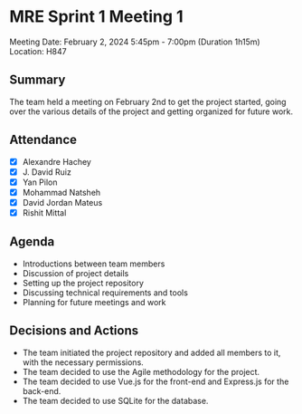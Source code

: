 # MRE Sprint 1 Meeting 1
Meeting Date: February 2, 2024 5:45pm - 7:00pm (Duration 1h15m)
Location: H847


## Summary
The team held a meeting on February 2nd to get the project started, going over the various details of the project and getting organized for future work.

## Attendance
- [x] Alexandre Hachey
- [x] J. David Ruiz
- [x] Yan Pilon
- [x] Mohammad Natsheh
- [x] David Jordan Mateus
- [x] Rishit Mittal

## Agenda
- Introductions between team members
- Discussion of project details
- Setting up the project repository
- Discussing technical requirements and tools
- Planning for future meetings and work

## Decisions and Actions
- The team initiated the project repository and added all members to it, with the necessary permissions.
- The team decided to use the Agile methodology for the project.
- The team decided to use Vue.js for the front-end and Express.js for the back-end.
- The team decided to use SQLite for the database.
